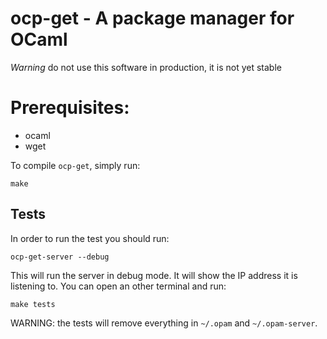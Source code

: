 # ocp-get - A package manager for OCaml

*Warning* do not use this software in production, it is not yet stable

# Prerequisites:

* ocaml
* wget

To compile `ocp-get`, simply run:

```
make
```

## Tests

In order to run the test you should run:

```
ocp-get-server --debug
```

This will run the server in debug mode. It will show the IP address it
is listening to. You can open an other terminal and run:

```
make tests
```

WARNING: the tests will remove everything in `~/.opam` and
`~/.opam-server`.


